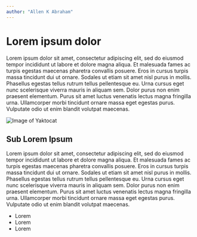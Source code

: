 ```yaml
---
author: "Allen K Abraham"
---
```

# Lorem ipsum dolor

Lorem ipsum dolor sit amet, consectetur adipiscing elit, sed do eiusmod tempor incididunt ut labore et dolore magna aliqua. Et malesuada fames ac turpis egestas maecenas pharetra convallis posuere. Eros in cursus turpis massa tincidunt dui ut ornare. Sodales ut etiam sit amet nisl purus in mollis. Phasellus egestas tellus rutrum tellus pellentesque eu. Urna cursus eget nunc scelerisque viverra mauris in aliquam sem. Dolor purus non enim praesent elementum. Purus sit amet luctus venenatis lectus magna fringilla urna. Ullamcorper morbi tincidunt ornare massa eget egestas purus. Vulputate odio ut enim blandit volutpat maecenas.

![Image of Yaktocat](https://octodex.github.com/images/yaktocat.png)

## Sub Lorem Ipsum

Lorem ipsum dolor sit amet, consectetur adipiscing elit, sed do eiusmod tempor incididunt ut labore et dolore magna aliqua. Et malesuada fames ac turpis egestas maecenas pharetra convallis posuere. Eros in cursus turpis massa tincidunt dui ut ornare. Sodales ut etiam sit amet nisl purus in mollis. Phasellus egestas tellus rutrum tellus pellentesque eu. Urna cursus eget nunc scelerisque viverra mauris in aliquam sem. Dolor purus non enim praesent elementum. Purus sit amet luctus venenatis lectus magna fringilla urna. Ullamcorper morbi tincidunt ornare massa eget egestas purus. Vulputate odio ut enim blandit volutpat maecenas.

- Lorem
- Lorem
- Lorem
